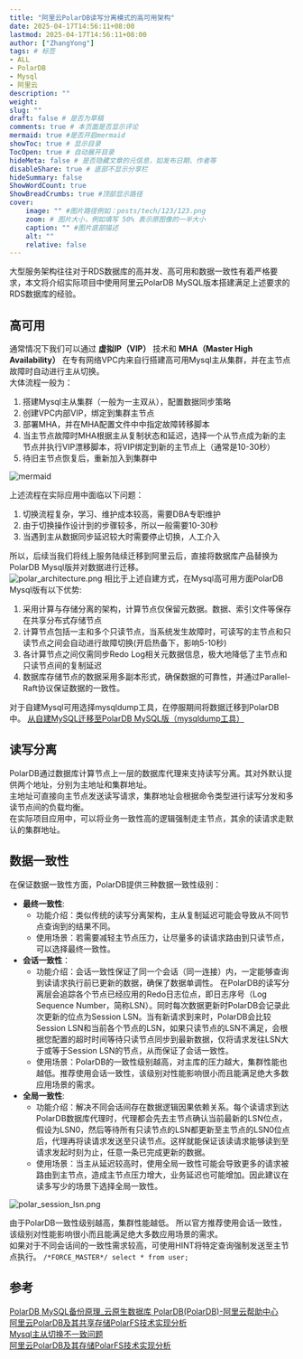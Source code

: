 ```yaml
---
title: "阿里云PolarDB读写分离模式的高可用架构"
date: 2025-04-17T14:56:11+08:00
lastmod: 2025-04-17T14:56:11+08:00
author: ["ZhangYong"]
tags: # 标签
- ALL
- PolarDB
- Mysql
- 阿里云
description: ""
weight:
slug: ""
draft: false # 是否为草稿
comments: true # 本页面是否显示评论
mermaid: true #是否开启mermaid
showToc: true # 显示目录
TocOpen: true # 自动展开目录
hideMeta: false # 是否隐藏文章的元信息，如发布日期、作者等
disableShare: true # 底部不显示分享栏
hideSummary: false
ShowWordCount: true
ShowBreadCrumbs: true #顶部显示路径
cover:
    image: "" #图片路径例如：posts/tech/123/123.png
    zoom: # 图片大小，例如填写 50% 表示原图像的一半大小
    caption: "" #图片底部描述
    alt: ""
    relative: false
---
```


大型服务架构往往对于RDS数据库的高并发、高可用和数据一致性有着严格要求，本文将介绍实际项目中使用阿里云PolarDB MySQL版本搭建满足上述要求的RDS数据库的经验。

## 高可用
通常情况下我们可以通过 **虚拟IP（VIP）** 技术和 **MHA（Master High Availability）** 在专有网络VPC内来自行搭建高可用Mysql主从集群，并在主节点故障时自动进行主从切换。      
大体流程一般为：
1. 搭建Mysql主从集群（一般为一主双从），配置数据同步策略
2. 创建VPC内部VIP，绑定到集群主节点
3. 部署MHA，并在MHA配置文件中中指定故障转移脚本
4. 当主节点故障时MHA根据主从复制状态和延迟，选择一个从节点成为新的主节点并执行VIP漂移脚本，将VIP绑定到新的主节点上（通常是10-30秒）
5. 待旧主节点恢复后，重新加入到集群中

![mermaid](https://kroki.io/mermaid/svg/eNqFkM9KAlEUxvc9xV3WwhcIEoSQWkxKQtu4OBcTptFmjGqngpRDE4GlZYKGiiuHFjFOM-XTzL0z8xbdP2T5j87iLu73-875ztHR2TlSs2g3D3MaPN0AtIpQK-Wz-SJUS0ACUAfSXgJIUIU5pC0BKUXmDGmNfMcLjWpQ_ViCDtCFgJpv66EMI3DN9r2m7939gfgjxeJxNmsbYKtNOl1cGWJ3Qvpl0h1yAColMGsuVP7PihljtAFzN0zsPpBxHzsO15Gio18jeaxF7c6C8ZL6SKsnrDONJWKLUY2nwAMT39iBYZNyZQ7K_EuINlG57jtT33HFmeYIsTqpj8LX26P9dDDyoufBpq6fbK3K84ORiYeN3lrs5Z1OShymg88GHj8tZo6uTSpHNTP4skRy4t6vaBNaU0poCMrHBVW52kklk-KwqvwNryn-Eg==)

上述流程在实际应用中面临以下问题：
1. 切换流程复杂，学习、维护成本较高，需要DBA专职维护
2. 由于切换操作设计到的步骤较多，所以一般需要10-30秒
3. 当遇到主从数据同步延迟较大时需要停止切换，人工介入

所以，后续当我们将线上服务陆续迁移到阿里云后，直接将数据库产品替换为PolarDB Mysql版并对数据进行迁移。     
![polar_architecture.png](/images/Mysql/polar_architecture.png)
相比于上述自建方式，在Mysql高可用方面PolarDB Mysql版有以下优势:
1. 采用计算与存储分离的架构，计算节点仅保留元数据。数据、索引文件等保存在共享分布式存储节点
2. 计算节点包括一主和多个只读节点，当系统发生故障时，可读写的主节点和只读节点之间会自动进行故障切换(开启热备下，影响5-10秒)
3. 各计算节点之间仅需同步Redo Log相关元数据信息，极大地降低了主节点和只读节点间的复制延迟
4. 数据库存储节点的数据采用多副本形式，确保数据的可靠性，并通过Parallel-Raft协议保证数据的一致性。

对于自建Mysql可用选择mysqldump工具，在停服期间将数据迁移到PolarDB中。
[从自建MySQL迁移至PolarDB MySQL版（mysqldump工具）](https://help.aliyun.com/zh/polardb/polardb-for-mysql/user-guide/migrate-data-from-a-self-managed-mysql-database-to-a-polardb-for-mysql-cluster-by-using-mysqldump?spm=a2c4g.11186623.help-menu-2249963.d_5_2_3_1.3cc45170zilInK)

## 读写分离
PolarDB通过数据库计算节点上一层的数据库代理来支持读写分离。其对外默认提供两个地址，分别为主地址和集群地址。       
主地址可直接向主节点发送读写请求，集群地址会根据命令类型进行读写分发和多读节点间的负载均衡。      
在实际项目应用中，可以将业务一致性高的逻辑强制走主节点，其余的读请求走默认的集群地址。

## 数据一致性
在保证数据一致性方面，PolarDB提供三种数据一致性级别：
- **最终一致性**: 
  - 功能介绍：类似传统的读写分离架构，主从复制延迟可能会导致从不同节点查询到的结果不同。
  - 使用场景：若需要减轻主节点压力，让尽量多的读请求路由到只读节点，可以选择最终一致性。
- **会话一致性**：
  - 功能介绍：会话一致性保证了同一个会话（同一连接）内，一定能够查询到读请求执行前已更新的数据，确保了数据单调性。 在PolarDB的读写分离层会追踪各个节点已经应用的Redo日志位点，即日志序号（Log Sequence Number，简称LSN）。同时每次数据更新时PolarDB会记录此次更新的位点为Session LSN。当有新请求到来时，PolarDB会比较Session LSN和当前各个节点的LSN，如果只读节点的LSN不满足，会根据您配置的超时时间等待只读节点同步到最新数据，仅将请求发往LSN大于或等于Session LSN的节点，从而保证了会话一致性。
  - 使用场景：PolarDB的一致性级别越高，对主库的压力越大，集群性能也越低。推荐使用会话一致性，该级别对性能影响很小而且能满足绝大多数应用场景的需求。
- **全局一致性**:
  - 功能介绍：解决不同会话间存在数据逻辑因果依赖关系。每个读请求到达PolarDB数据库代理时，代理都会先去主节点确认当前最新的LSN位点，假设为LSN0，然后等待所有只读节点的LSN都更新至主节点的LSN0位点后，代理再将读请求发送至只读节点。这样就能保证该读请求能够读到至请求发起时刻为止，任意一条已完成更新的数据。
  - 使用场景：当主从延迟较高时，使用全局一致性可能会导致更多的请求被路由到主节点，造成主节点压力增大，业务延迟也可能增加。因此建议在读多写少的场景下选择全局一致性。

![polar_session_lsn.png](/images/Mysql/polar_session_lsn.png)

由于PolarDB一致性级别越高，集群性能越低。
所以官方推荐使用会话一致性，该级别对性能影响很小而且能满足绝大多数应用场景的需求。           
如果对于不同会话间的一致性需求较高，可使用HINT将特定查询强制发送至主节点执行。
```/*FORCE_MASTER*/ select * from user;```

## 参考
[PolarDB MySQL备份原理_云原生数据库 PolarDB(PolarDB)-阿里云帮助中心](https://help.aliyun.com/zh/polardb/polardb-for-mysql/user-guide/how-backup-works?spm=a2c4g.11186623.help-menu-2249963.d_5_11_5.6379211djwNfNi)          
[阿里云PolarDB及其共享存储PolarFS技术实现分析](https://sq.sf.163.com/blog/article/209129602406035456?tag=M_tg_373_65)          
[Mysql主从切换不一致问题](https://www.cnblogs.com/gered/p/16199141.html#_label1)             
[阿里云PolarDB及其存储PolarFS技术实现分析](https://zhuanlan.zhihu.com/p/44874330)